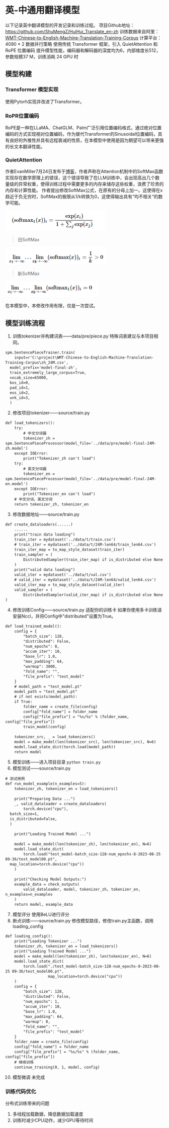 # 英-中通用翻译模型
以下记录英中翻译模型的开发记录和训练过程。
项目Github地址：https://github.com/ShuMengZ/HuiHui_Translate_en-zh
训练数据来自阿里： [WMT-Chinese-to-English-Machine-Translation-Training-Corpus](https://modelscope.cn/datasets/damo/WMT-Chinese-to-English-Machine-Translation-Training-Corpus/summary)
计算平台：4090 * 2 数据并行策略
使用传统 Transformer 框架，引入 QuietAttention 和 RoPE 位置编码 提升模型性能，编码器和解码器的深度均为6，内部维度长512，参数规模37 M，训练消耗 24 GPU 时
## 模型构建
### Transformer 模型实现
使用Pytorh实现并改进了Transformer。
### RoPR位置编码
RoPE是一种在LLaMA、ChatGLM、Palm广泛引用位置编码格式，通过绝对位置编码的方式实现相对位置编码，作为替代Transformer的Sinusoidal位置编码，具有良好的外推性并具有远程衰减的性质，在本模型中使用是因为期望可以带来更强的长文本翻译性能。
### QuietAttention
作者EvanMiller7月24日发布于[博客](https://www.evanmiller.org/attention-is-off-by-one.html)，作者声称在Attention机制中的SoftMax函数实现存在数学原理上的错误，这个错误导致了在LLM训练中，会出现高出几个数量级的异常权重，使得训练过程中需要更多的内存来储存这些权重，浪费了珍贵的内存和计算性能。
作者提出修改SoftMax公式，在原有的分母上加一。这使得在x趋近于负无穷时，SoftMax的极限从1/k转换为0，这使得输出具有“均不相关“的数学可能。

![](images/new2.jpeg?v=1&type=image)

> 旧SoftMax

![](images/old.jpeg?v=1&type=image)

> 新SoftMax

![](images/new.jpeg?v=1&type=image)

在本模型中，本修改作用有限，仅是一次尝试。

## 模型训练流程
1. 训练tokenizer并构建词表——data/pre/piece.py	特殊词表建议与本项目相同。
```
spm.SentencePieceTrainer.train(  
    input=r'C:\project\WMT-Chinese-to-English-Machine-Translation-Training-Corpus\zh_24M.csv',  
  model_prefix='model-final-zh',  
  train_extremely_large_corpus=True,  
  vocab_size=65000,  
  bos_id=0,  
  pad_id=1,  
  eos_id=2,  
  unk_id=3,  
  )
```
2. 修改项目tokenizer——source/train.py 
```
def load_tokenizers():  
    try:  
        # 中文分词器  
		tokenizer_zh = spm.SentencePieceProcessor(model_file='../data/pre/model-final-24M-zh.model')  
    except IOError:  
        print("Tokenizer_zh can't load")  
    try:  
        # 英文分词器  
		tokenizer_en = spm.SentencePieceProcessor(model_file='../data/pre/model-final-24M-en.model')  
    except IOError:  
        print("Tokenizer_en can't load")  
    # 中文分词，英文分词  
	return tokenizer_zh, tokenizer_en
```

3. 修改数据地址——source/train.py
```
def create_dataloaders(......)
	......
	print("train data loading")  
	train_iter = mydataset('../data/t/train.csv')  
	# train_iter = mydataset('../data/t/24M-len64/train_len64.csv')  
	train_iter_map = to_map_style_dataset(train_iter)  
	train_sampler = (  
	    DistributedSampler(train_iter_map) if is_distributed else None  
	)  
	print("valid data loading")  
	valid_iter = mydataset('../data/t/val.csv')  
	# valid_iter = mydataset('../data/t/24M-len64/valid_len64.csv')  
	valid_iter_map = to_map_style_dataset(valid_iter)  
	valid_sampler = (  
	    DistributedSampler(valid_iter_map) if is_distributed else None  
)
```
4. 修改训练Config——source/train.py 适配你的训练卡
	如果你使用多卡训练请安装Nccl，并将Config中"distributed"设置为True。
```
def load_trained_model():
    config = {
        "batch_size": 128,
        "distributed": False,
        "num_epochs": 8,
        "accum_iter": 10,
        "base_lr": 1.0,
        "max_padding": 64,
        "warmup": 3000,
        "fold_name": "",
        "file_prefix": "test_model"
    }
    # model_path = "test_model.pt"
    model_path = "test_model.pt"
    # if not exists(model_path):
    if True:
        folder_name = create_file(config)
        config["fold_name"] = folder_name
        config["file_prefix"] = "%s/%s" % (folder_name, config["file_prefix"])
        train_model(config)

    tokenizer_src, _ = load_tokenizers()
    model = make_model(len(tokenizer_src), len(tokenizer_src), N=6)
    model.load_state_dict(torch.load(model_path))
    return model
```
5. 模型训练——进入项目目录
	`python train.py`
6. 模型测试——source/train.py
```
# 测试用例  
def run_model_example(n_examples=5):  
    tokenizer_zh, tokenizer_en = load_tokenizers()  
  
    print("Preparing Data ...")  
    _, valid_dataloader = create_dataloaders(  
        torch.device("cpu"),  
  batch_size=1,  
  is_distributed=False,  
  )  
  
    print("Loading Trained Model ...")  
  
    model = make_model(len(tokenizer_zh), len(tokenizer_en), N=6)  
    model.load_state_dict(  
        torch.load("test_model-batch_size-128-num_epochs-8-2023-08-25 09-36/test_model00.pt",  
  map_location=torch.device("cpu"))  
    )  
  
    print("Checking Model Outputs:")  
    example_data = check_outputs(  
        valid_dataloader, model, tokenizer_zh, tokenizer_en, n_examples=n_examples  
    )  
    return model, example_data
```
7. 模型评分
	使用BeLU进行评分
9. 断点训练——source/train.py
	修改模型路径，修改train.py主函数，调用loading_config
```
def loading_config():
    print("Loading Tokenizer ...")
    tokenizer_zh, tokenizer_en = load_tokenizers()
    print("Loading Trained Model ...")
    model = make_model(len(tokenizer_zh), len(tokenizer_en), N=6)
    model.load_state_dict(
        torch.load("./test_model-batch_size-128-num_epochs-8-2023-08-25 09-36/test_model00.pt",
                   map_location=torch.device("cpu"))
    )
    config = {
        "batch_size": 128,
        "distributed": False,
        "num_epochs": 1,
        "accum_iter": 10,
        "base_lr": 1.0,
        "max_padding": 64,
        "warmup": 0,
        "fold_name": "",
        "file_prefix": "test_model"
    }
    folder_name = create_file(config)
    config["fold_name"] = folder_name
    config["file_prefix"] = "%s/%s" % (folder_name, config["file_prefix"])
    # 继续训练
    continue_training(0, 1, model, config)
```
10. 模型微调
	未完成 
### 训练代码优化
分布式训练带来的问题
1. 多线程加载数据，降低数据加载速度
2. 训练时减少CPU动作，减少GPU等待时间  

